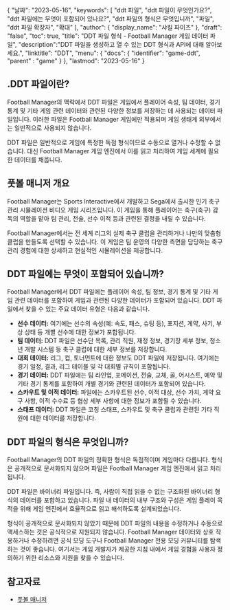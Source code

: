 {
"날짜": "2023-05-16",
  "keywords": [
"ddt 파일",
"ddt 파일이 무엇인가요?",
"ddt 파일에는 무엇이 포함되어 있나요?",
"ddt 파일의 형식은 무엇입니까",
"파일",
"ddt 파일 확장자",
"확대"
],
  "author": {
"display_name": "샤킬 파이즈"
},
"draft": "false",
"toc": true,
"title": "DDT 파일 형식 - Football Manager 게임 데이터 파일",
  "description":"DDT 파일을 생성하고 열 수 있는 DDT 형식과 API에 대해 알아보세요.",
"linktitle": "DDT",
  "menu": {
    "docs": {
      "identifier": "game-ddt",
"parent" : "game"
}
},
"lastmod": "2023-05-16"
}

## .DDT 파일이란?

Football Manager의 맥락에서 DDT 파일은 게임에서 플레이어 속성, 팀 데이터, 경기 통계 및 기타 게임 관련 데이터와 관련된 다양한 정보를 저장하는 데 사용되는 데이터 파일입니다. 이러한 파일은 Football Manager 게임에만 적용되며 게임 생태계 외부에서는 일반적으로 사용되지 않습니다.

DDT 파일은 일반적으로 게임에 특정한 독점 형식이므로 수동으로 열거나 수정할 수 없습니다. 대신 Football Manager 게임 엔진에서 이를 읽고 처리하여 게임 세계에 필요한 데이터를 채웁니다.

## 풋볼 매니저 개요

Football Manager는 Sports Interactive에서 개발하고 Sega에서 출시한 인기 축구 관리 시뮬레이션 비디오 게임 시리즈입니다. 이 게임을 통해 플레이어는 축구(축구) 감독의 역할을 맡아 팀 관리, 전술, 선수 이적 등과 관련된 결정을 내릴 수 있습니다.

Football Manager에서는 전 세계 리그의 실제 축구 클럽을 관리하거나 나만의 맞춤형 클럽을 만들도록 선택할 수 있습니다. 이 게임은 팀 운영의 다양한 측면을 담당하는 축구 관리 경험에 대한 상세하고 현실적인 시뮬레이션을 제공합니다.

## DDT 파일에는 무엇이 포함되어 있습니까?

Football Manager에서 DDT 파일에는 플레이어 속성, 팀 정보, 경기 통계 및 기타 게임 관련 데이터를 포함하여 게임과 관련된 다양한 데이터가 포함되어 있습니다. DDT 파일에서 찾을 수 있는 주요 데이터 유형은 다음과 같습니다.

- **선수 데이터:** 여기에는 선수의 속성(예: 속도, 패스, 슈팅 등), 포지션, 계약, 사기, 부상 상태 등 개별 선수에 대한 정보가 포함됩니다.
- **팀 데이터:** DDT 파일은 선수단 목록, 관리 직원, 재정 정보, 경기장 세부 정보, 청소년 개발 시스템 등 축구 클럽에 대한 세부 정보를 저장합니다.
- **대회 데이터:** 리그, 컵, 토너먼트에 대한 정보도 DDT 파일에 저장됩니다. 여기에는 경기 일정, 결과, 리그 테이블 및 각 대회별 규칙이 포함됩니다.
- **경기 데이터:** DDT 파일에는 팀 라인업, 포메이션, 전술, 교체, 골, 어시스트, 예약 및 기타 경기 통계를 포함하여 개별 경기와 관련된 데이터가 포함되어 있습니다.
- **스카우트 및 이적 데이터:** 파일에는 스카우트된 선수, 이적 대상, 선수 가치, 계약 요구 사항, 이적 수수료 등 협상 세부 사항에 대한 정보가 포함될 수 있습니다.
- **스태프 데이터:** DDT 파일은 코칭 스태프, 스카우트 및 축구 클럽과 관련된 기타 직원에 대한 데이터를 저장합니다.

## DDT 파일의 형식은 무엇입니까?

Football Manager의 DDT 파일의 정확한 형식은 독점적이며 게임마다 다릅니다. 형식은 공개적으로 문서화되지 않으며 파일은 Football Manager 게임 엔진에서 읽고 처리됩니다.

DDT 파일은 바이너리 파일입니다. 즉, 사람이 직접 읽을 수 없는 구조화된 바이너리 형식의 데이터를 포함하고 있습니다. 파일 내 데이터의 내부 구조와 구성은 게임 플레이 목적을 위해 게임 엔진에서 효율적으로 읽고 해석하도록 설계되었습니다.

형식이 공개적으로 문서화되지 않았기 때문에 DDT 파일의 내용을 수정하거나 수동으로 액세스하는 것은 공식적으로 지원되지 않습니다. Football Manager 데이터와 상호 작용하거나 수정하려면 공식 모딩 도구나 Football Manager 전용 모딩 커뮤니티를 탐색하는 것이 좋습니다. 여기서는 게임 개발자가 제공한 지침 내에서 게임 경험을 사용자 정의하기 위한 리소스와 지원을 찾을 수 있습니다.

## 참고자료
* [풋볼 매니저](https://en.wikipedia.org/wiki/Football_Manager)

